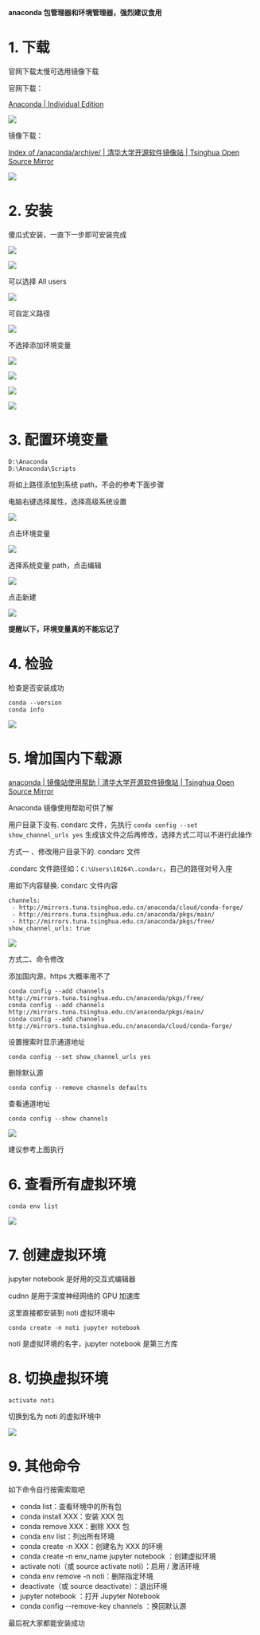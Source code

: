 **anaconda 包管理器和环境管理器，强烈建议食用**

# 1. 下载

官网下载太慢可选用镜像下载

官网下载：

[Anaconda | Individual Edition](https://www.anaconda.com/products/individual)

![](1681482602970.png)

镜像下载：

[Index of /anaconda/archive/ | 清华大学开源软件镜像站 | Tsinghua Open Source Mirror](https://mirrors.tuna.tsinghua.edu.cn/anaconda/archive/)

![](1681482603037.png)

# 2. 安装

傻瓜式安装，一直下一步即可安装完成

![](1681482603076.png)

![](1681482603163.png)

可以选择 All users

![](1681482603198.png)

可自定义路径

![](1681482603232.png)

不选择添加环境变量

![](1681482603276.png)

![](1681482603323.png)

![](1681482603358.png)

![](1681482603418.png)

# 3. 配置环境变量

```
D:\Anaconda
D:\Anaconda\Scripts
```

将如上路径添加到系统 path，不会的参考下面步骤

电脑右键选择属性，选择高级系统设置

![](1681482603458.png)

点击环境变量

![](1681482603495.png)

选择系统变量 path，点击编辑

![](1681482603560.png)

点击新建

![](1681482603672.png)

**提醒以下，环境变量真的不能忘记了**

# 4. 检验

检查是否安装成功

```
conda --version
conda info
```

![](1681482603722.png)

# 5. 增加国内下载源

[anaconda | 镜像站使用帮助 | 清华大学开源软件镜像站 | Tsinghua Open Source Mirror](https://mirrors.tuna.tsinghua.edu.cn/help/anaconda/)

Anaconda 镜像使用帮助可供了解

用户目录下没有. condarc 文件，先执行 `conda config --set show_channel_urls yes` 生成该文件之后再修改，选择方式二可以不进行此操作

方式一 、修改用户目录下的. condarc 文件

.condarc 文件路径如：`C:\Users\10264\.condarc`，自己的路径对号入座

用如下内容替换. condarc 文件内容

```
channels:
 - http://mirrors.tuna.tsinghua.edu.cn/anaconda/cloud/conda-forge/
 - http://mirrors.tuna.tsinghua.edu.cn/anaconda/pkgs/main/
 - http://mirrors.tuna.tsinghua.edu.cn/anaconda/pkgs/free/
show_channel_urls: true
```

![](1681482603756.png)

方式二、命令修改

添加国内源，https 大概率用不了

```
conda config --add channels http://mirrors.tuna.tsinghua.edu.cn/anaconda/pkgs/free/
conda config --add channels http://mirrors.tuna.tsinghua.edu.cn/anaconda/pkgs/main/
conda config --add channels http://mirrors.tuna.tsinghua.edu.cn/anaconda/cloud/conda-forge/
```

设置搜索时显示通道地址

```
conda config --set show_channel_urls yes
```

删除默认源

```
conda config --remove channels defaults
```

查看通道地址

```
conda config --show channels
```

![](1681482603795.png)

建议参考上图执行

# 6. 查看所有虚拟环境

```
conda env list
```

![](1681482603836.png)

# 7. 创建虚拟环境

jupyter notebook 是好用的交互式编辑器

cudnn 是用于深度神经网络的 GPU 加速库

这里直接都安装到 noti 虚拟环境中

```
conda create -n noti jupyter notebook
```

noti 是虚拟环境的名字，jupyter notebook 是第三方库

# 8. 切换虚拟环境

```
activate noti
```

切换到名为 noti 的虚拟环境中

![](1681482603907.png)

# 9. 其他命令

如下命令自行按需索取吧

*   conda list：查看环境中的所有包
*   conda install XXX：安装 XXX 包
*   conda remove XXX：删除 XXX 包
*   conda env list：列出所有环境
*   conda create -n XXX：创建名为 XXX 的环境
*   conda create -n env_name jupyter notebook ：创建虚拟环境
*   activate noti（或 source activate noti）：启用 / 激活环境
*   conda env remove -n noti：删除指定环境
*   deactivate（或 source deactivate）：退出环境
*   jupyter notebook ：打开 Jupyter Notebook
*   conda config --remove-key channels ：换回默认源

最后祝大家都能安装成功